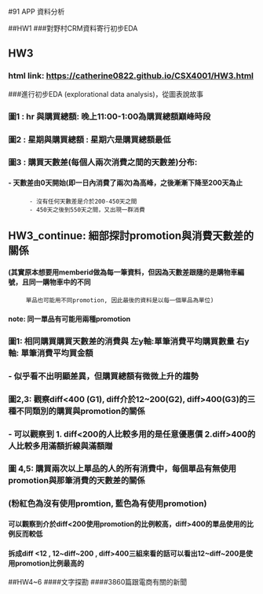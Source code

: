 #91 APP 資料分析

##HW1
###對野村CRM資料寄行初步EDA


## HW3
### html link: https://catherine0822.github.io/CSX4001/HW3.html
###進行初步EDA (explorational data analysis)，從圖表說故事
### 圖1 : hr 與購買總額: 晚上11:00-1:00為購買總額巔峰時段
### 圖2 : 星期與購買總額 : 星期六是購買總額最低
### 圖3 : 購買天數差(每個人兩次消費之間的天數差)分布:
####      - 天數差由0天開始(即一日內消費了兩次)為高峰，之後漸漸下降至200天為止
          - 沒有任何天數差是介於200-450天之間
		  - 450天之後到550天之間，又出現一群消費

## HW3_continue: 細部探討promotion與消費天數差的關係 
####    (其實原本想要用memberid做為每一筆資料，但因為天數差跟隨的是購物車編號，且同一購物車中的不同
		 單品也可能用不同promotion, 因此最後的資料是以每一個單品為單位)
####	 note: 同一單品有可能用兩種promotion
### 圖1: 相同購買購買天數差的消費與 左y軸:單筆消費平均購買數量 右y軸: 單筆消費平均買金額
###		  - 似乎看不出明顯差異，但購買總額有微微上升的趨勢
### 圖2,3: 觀察diff<400 (G1), diff介於12~200(G2), diff>400(G3)的三種不同類別的購買與promotion的關係
###		  - 可以觀察到 1. diff<200的人比較多用的是任意優惠價 2.diff>400的人比較多用滿額折線與滿額贈 

### 圖 4,5: 購買兩次以上單品的人的所有消費中，每個單品有無使用promotion與那筆消費的天數差的關係
###        (粉紅色為沒有使用promtion, 藍色為有使用promotion)
#### 可以觀察到介於diff<200使用promotion的比例較高，diff>400的單品使用的比例反而較低
#### 拆成diff <12 , 12~diff~200 , diff>400三組來看的話可以看出12~diff~200是使用promotion比例最高的


##HW4~6
####文字探勘
####3860篇跟電商有關的新聞

